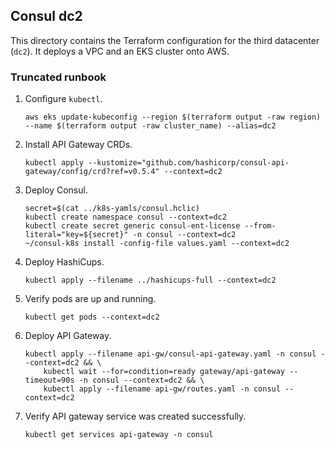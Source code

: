 ## Consul dc2

This directory contains the Terraform configuration for the third datacenter (`dc2`).  It deploys a VPC and an EKS cluster onto AWS.

### Truncated runbook

1. Configure `kubectl`.

    ```
    aws eks update-kubeconfig --region $(terraform output -raw region) --name $(terraform output -raw cluster_name) --alias=dc2
    ```

1. Install API Gateway CRDs.

    ```
    kubectl apply --kustomize="github.com/hashicorp/consul-api-gateway/config/crd?ref=v0.5.4" --context=dc2
    ```

1. Deploy Consul.

    ```
    secret=$(cat ../k8s-yamls/consul.hclic)
    kubectl create namespace consul --context=dc2
    kubectl create secret generic consul-ent-license --from-literal="key=${secret}" -n consul --context=dc2
    ~/consul-k8s install -config-file values.yaml --context=dc2
    ```

1. Deploy HashiCups.

    ```
    kubectl apply --filename ../hashicups-full --context=dc2
    ```

1. Verify pods are up and running.

    ```
    kubectl get pods --context=dc2
    ```

1. Deploy API Gateway.

    ```
    kubectl apply --filename api-gw/consul-api-gateway.yaml -n consul --context=dc2 && \
        kubectl wait --for=condition=ready gateway/api-gateway --timeout=90s -n consul --context=dc2 && \
        kubectl apply --filename api-gw/routes.yaml -n consul --context=dc2 
    ```

1. Verify API gateway service was created successfully.

    ```
    kubectl get services api-gateway -n consul
    ```
